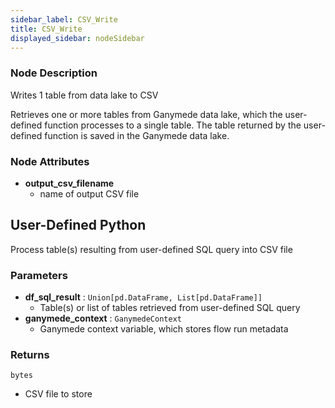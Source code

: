 ```yaml
---
sidebar_label: CSV_Write
title: CSV_Write
displayed_sidebar: nodeSidebar
---
```


### Node Description
Writes 1 table from data lake to CSV

Retrieves one or more tables from Ganymede data lake, which the user-defined function processes
to a single table.  The table returned by the user-defined function is saved in the Ganymede
data lake.


### Node Attributes
- **output_csv_filename**
  - name of output CSV file
## User-Defined Python
Process table(s) resulting from user-defined SQL query into CSV file


### Parameters
- **df_sql_result** : `Union[pd.DataFrame, List[pd.DataFrame]]`
    - Table(s) or list of tables retrieved from user-defined SQL query
- **ganymede_context** : `GanymedeContext`
    - Ganymede context variable, which stores flow run metadata


### Returns
`bytes`
  - CSV file to store